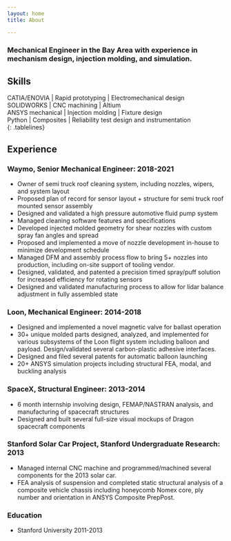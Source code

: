 ```yaml
---
layout: home
title: About

---
```

### Mechanical Engineer in the Bay Area with experience in mechanism design, injection molding, and simulation.
## Skills

<style>
.tablelines table, .tablelines td, .tablelines th {
        border: 1px solid black;
        }
</style>


 CATIA/ENOVIA     | Rapid prototyping | Electromechanical design 
 SOLIDWORKS       | CNC machining     | Altium                   
 ANSYS mechanical | Injection molding | Fixture design      
 Python           | Composites        | Reliability test design and instrumentation                         
{: .tablelines}
## Experience

### __Waymo__, Senior Mechanical Engineer:  2018-2021  
* Owner of semi truck roof cleaning system, including nozzles, wipers, and system layout
* Proposed plan of record for sensor layout + structure for semi truck roof mounted sensor assembly
* Designed and validated a high pressure automotive fluid pump system
* Managed cleaning software features and specifications
* Developed injected molded geometry for shear nozzles with custom spray fan angles and spread
* Proposed and implemented a move of nozzle development in-house to minimize development schedule  
* Managed DFM and assembly process flow to bring 5+ nozzles into production, including on-site support of tooling vendor.
* Designed, validated, and patented a precision timed spray/puff solution for increased efficiency for rotating sensors
* Designed and validated manufacturing process  to allow for lidar balance adjustment in fully assembled state

### __Loon__, Mechanical Engineer: 2014-2018	
* Designed and implemented a novel magnetic valve for ballast operation
* 30+ unique molded parts designed, analyzed, and implemented for various subsystems of the Loon flight system including balloon and payload. Design/validated several carbon-plastic adhesive interfaces.
* Designed and filed several patents for automatic balloon launching
* 20+  ANSYS simulation projects including structural FEA, modal, and buckling analysis 

### __SpaceX__, Structural Engineer: 2013-2014	
* 6 month internship involving design, FEMAP/NASTRAN analysis, and manufacturing of spacecraft structures
* Designed and built several full-size visual mockups of Dragon spacecraft components

### __Stanford Solar Car Project__, Stanford Undergraduate Research: 2013
* Managed internal CNC machine and programmed/machined several components for the 2013 solar car.
* FEA analysis of suspension and completed static structural analysis of a composite vehicle chassis including honeycomb Nomex core, ply number and orientation in ANSYS Composite PrepPost.

### Education
* Stanford University 2011-2013
